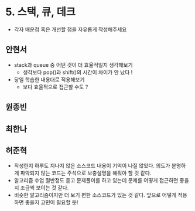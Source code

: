 # 5. 스택, 큐, 데크

- 각자 배운점 혹은 개선할 점을 자유롭게 작성해주세요


## 안현서
- stack과 queue 중 어떤 것이 더 효율적일지 생각해보기
	- 생각보다 pop()과 shift()의 시간이 차이가 안 났다 !
- 당일 학습한 내용대로 적용해보기
	- 보다 효율적으로 접근할 수도 ?
## 원종빈

## 최한나

## 허준혁
- 작성한지 하루도 지나지 않은 소스코드 내용이 기억이 나질 않았다. 의도가 분명하게 파악되지 않는 코드는 주석으로 보충설명을 해줘야 할 것 같다.
- 알고리즘 수업 절반정도 듣고 문제풀이를 하고 있는데 문제를 어떻게 접근하면 좋을지 조금씩 보이는 것 같다.
- 비슷한 알고리즘이지만 더 보기 편한 소스코드가 있는 것 같다. 앞으로 어떻게 적용하면 좋을지 고민이 필요할 듯!